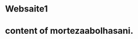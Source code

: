 # Websaite1
<html>
  <head>
    <link rel="stylesheat" type="text/css"
      href="styles.css">
  </head>
  <body>
    <h1>content of mortezaabolhasani.</h1>
  </body>
</html>
